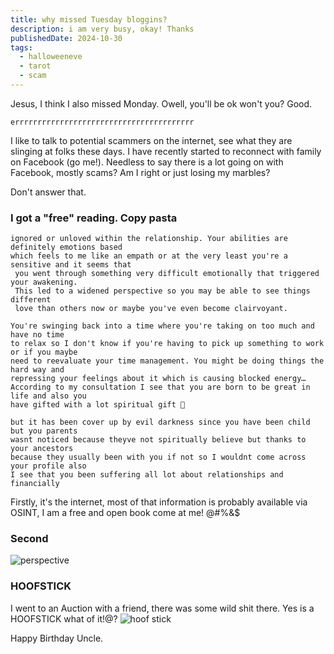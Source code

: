```yaml
---
title: why missed Tuesday bloggins?
description: i am very busy, okay! Thanks
publishedDate: 2024-10-30
tags:
  - halloweeneve
  - tarot
  - scam
---
```


Jesus, I think I also missed Monday.
Owell, you'll be ok won't you?
Good.

```console admin@moonfondle:~$ run blags
errrrrrrrrrrrrrrrrrrrrrrrrrrrrrrrrrrrrrrr
```

I like to talk to potential scammers on the internet, see what they are slinging at folks
these days. I have recently started to reconnect with family on Facebook (go me!). Needless to say
there is a lot going on with Facebook, mostly scams? Am I right or just losing my marbles?

Don't answer that.

### I got a "free" reading. Copy pasta

```console Your reading indicates that you may be struggling with feeling abandoned,
ignored or unloved within the relationship. Your abilities are definitely emotions based
which feels to me like an empath or at the very least you're a sensitive and it seems that
 you went through something very difficult emotionally that triggered your awakening.
 This led to a widened perspective so you may be able to see things different
 love than others now or maybe you've even become clairvoyant.
```

```console Unfortunately I see some burdens, an unpleasant duty and possibly some injustice coming up.
You're swinging back into a time where you're taking on too much and have no time
to relax so I don't know if you're having to pick up something to work or if you maybe
need to reevaluate your time management. You might be doing things the hard way and
repressing your feelings about it which is causing blocked energy…
According to my consultation I see that you are born to be great in life and also you
have gifted with a lot spiritual gift 🎁
```

```console
but it has been cover up by evil darkness since you have been child but you parents
wasnt noticed because theyve not spiritually believe but thanks to your ancestors
because they usually been with you if not so I wouldnt come across your profile also
I see that you been suffering all lot about relationships and financially
```

Firstly, it's the internet, most of that information is probably available via OSINT,
I am a free and open book come at me! @#%&$

### Second

![perspective](@/assets/mynextproject.jpg)

### HOOFSTICK

I went to an Auction with a friend, there was some wild shit there.
Yes is a HOOFSTICK what of it!@?
![hoof stick](@/assets/hoofstick.jpg)

Happy Birthday Uncle.
